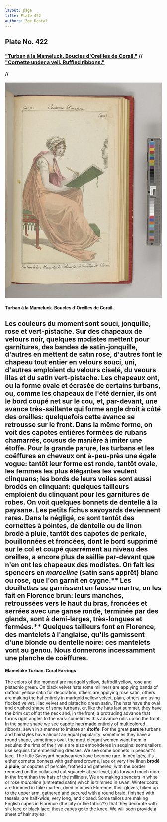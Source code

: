 ```yaml
---
layout: page
title: Plate 422
authors: Zoe Dostal
---
```


## Plate No. 422 
### ["Turban à la Mameluck. Boucles d'Oreilles de Corail."](#french) // ["Cornette under a veil. Ruffled ribbons."](#english) 
####  // 

![Plate 422](https://github.com/azd2103/Plates/blob/master/CP%20422%20An%2011%20Morgan.jpg?raw=true)

#### Turban à la Mameluck. Boucles d'Oreilles de Corail. <a id="french"></a>

Les couleurs du moment sont souci, jonquille, rose et vert-pistache. Sur des chapeaux de velours noir, quelques modistes mettent pour garnitures, des bandes de satin-jonquille, d'autres en mettent de satin rose, d'autres font le chapeau tout entier en velours souci, uni, d'autres emploient du velours ciselé, du veours lilas et du satin vert-pistache. Les chapeaux ont, ou la forme ovale et écrasée de certains turbans, ou, comme les chapeaux de l'été dernier, ils ont le bord coupé net sur le cou, et, par-devant, une avance très-saillante qui forme angle droit à côté des oreilles: quelquefois cette avance se retrousse sur le front. Dans la même forme, on voit des capotes entières formées de rubans chamarrés, cousus de manière à imiter une étoffe. Pour la grande parure, les turbans et les coëffures en cheveux ont à-peu-près une égale vogue: tantôt leur forme est ronde, tantôt ovale, les femmes les plus élégantes les veulent clinquans; les bords de leurs voiles sont aussi brodés en clinquant: quelques tailleurs emploient du clinquant pour les garnitures de robes. On voit quelques bonnets de dentelle à la paysane. Les petits fichus savoyards deviennent rares. Dans le négligé, ce sont tantôt des cornettes à pointes, de dentelle ou de linon brodé à pluie, tantôt des capotes de perkale, bouillonnées et froncées, dont le bord supprimé sur le col et coupé quarrément au niveau des oreilles, a encore plus de saillie par-devant que n'en ont les chapeaux des modistes. On fait les spencers en *marceline* (satin sans apprêt) blanc ou rose, que l'on garnit en cygne.** Les douillettes se garnissent en fausse martre, on les fait en Florence brun: leurs manches, retroussées vers le haut du bras, froncées et serrées avec une ganse ronde, terminée par des glands, sont à demi-larges, très-longues et fermées.** Quelques tailleurs font en Florence, des mantelets à l'anglaise, qu'ils garnissent d'une blonde ou dentelle noire: ces mantelets vont au genou. Nous donnerons incessamment une planche de coëffures.
---

#### Mameluke Turban. Coral Earrings.  <a id="english"></a>

The colors of the moment are marigold yellow, daffodil yellow, rose and pistachio green. On black velvet hats some milliners are applying bands of daffodil yellow satin for decoration, others are applying rose satin, others are making the hat entirely in marigold yellow velvet, plain, others are using flocked velvet, lilac velvet and pistachio green satin. The hats have the oval and crushed shape of some turbans, or, like the hats last summer, they have the brim cut off at the neck and, in the front, a protruding advance that forms right angles to the ears: sometimes this advance rolls up on the front. In the same shape we see capote hats made entirely of multicolored ribbons, sewn in a manner to imitate an **étoffe**. For the great **parure** turbans and hairstyles have almost an equal popularity: sometimes they have a round shape, sometimes oval, the most elegant women want them in sequins: the rims of their veils are also emboirderes in sequins: some tailors use sequins for embellishing dresses. We see some bonnets in peasant's lace. The little Savoyard headscarves have become rare. In négligés, it's either cornette bonnets with gathered crowns, lace or very fine linen **brodé à pluie**, or capotes of percale, frothed and gathered, with the border removed on the collar and cut squarely at ear level, juts forward much more in the front than the hats of the milliners. We are making spencers in white or rose *marceline* (untreated satin) which is trimmed in swan. Winter coats are trimmed in fake marten, dyed in brown Florence: their gloves, hiked up to the upper arm, gathered and secured with a round braid, finished with tassels, are half-wide, very long, and closed. Some tailors are making English capes in Florence (the city or the fabric??) that they decorate with silk lace or black lace: these capes go to the knee. We will soon provide a sheet of hair styles.
